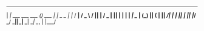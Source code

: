  _____                    _        _          
|  ___| ___   ___    ___ (_)  ___ | |_  _   _ 
| |_   / __| / _ \  / __|| | / _ \| __|| | | |
|  _|  \__ \| (_) || (__ | ||  __/| |_ | |_| |
|_|    |___/ \___/  \___||_| \___| \__| \__, |
                                        |___/ 
